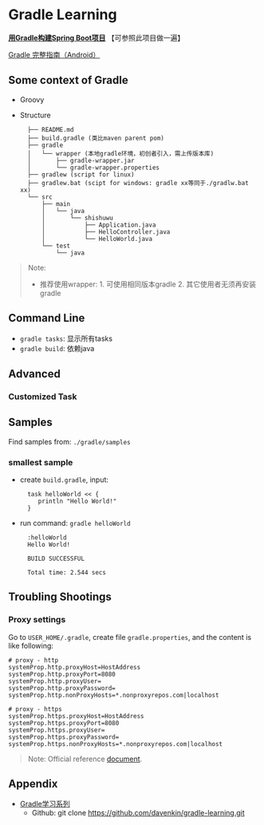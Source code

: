 # Gradle Learning
**[用Gradle构建Spring Boot项目](http://www.cnblogs.com/davenkin/p/gradle-spring-boot.html)** 【可参照此项目做一遍】

[Gradle 完整指南（Android）](http://www.jianshu.com/p/9df3c3b6067a)

## Some context of Gradle
* Groovy 
* Structure

		├── README.md
		├── build.gradle (类比maven parent pom)
		├── gradle
		│   └── wrapper (本地gradle环境，初创者引入，需上传版本库)
		│       ├── gradle-wrapper.jar
		│       └── gradle-wrapper.properties
		├── gradlew (script for linux)
		├── gradlew.bat (scipt for windows: gradle xx等同于./gradlw.bat xx)
		└── src
		    ├── main
		    │   └── java
		    │       └── shishuwu
		    │           ├── Application.java
		    │           ├── HelloController.java
		    │           └── HelloWorld.java
		    └── test
		        └── java

> Note:
>  
> * 推荐使用wrapper: 1. 可使用相同版本gradle 2. 其它使用者无须再安装gradle
> 
## Command Line
* `gradle tasks`: 显示所有tasks
* `gradle build`: 依赖java

		

## Advanced
### Customized Task



## Samples
Find samples from: `./gradle/samples`

### smallest sample
* create `build.gradle`, input:
	
		task helloWorld << {
		   println "Hello World!"
		}

* run command: `gradle helloWorld`
	
		:helloWorld
		Hello World!
		
		BUILD SUCCESSFUL
		
		Total time: 2.544 secs


## Troubling Shootings
### Proxy settings
Go to `USER_HOME/.gradle`, create file `gradle.properties`, and the content is like following:

	# proxy - http
	systemProp.http.proxyHost=HostAddress
	systemProp.http.proxyPort=8080
	systemProp.http.proxyUser=
	systemProp.http.proxyPassword=
	systemProp.http.nonProxyHosts=*.nonproxyrepos.com|localhost
	
	# proxy - https
	systemProp.https.proxyHost=HostAddress
	systemProp.https.proxyPort=8080
	systemProp.https.proxyUser=
	systemProp.https.proxyPassword=
	systemProp.https.nonProxyHosts=*.nonproxyrepos.com|localhost

> Note: Official reference [document](https://docs.gradle.org/current/userguide/build_environment.html#sec:accessing_the_web_via_a_proxy).


## Appendix
* [Gradle学习系列](http://www.cnblogs.com/davenkin/p/gradle-learning-1.html)
	* Github: git clone https://github.com/davenkin/gradle-learning.git